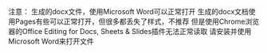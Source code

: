 注意：
生成的docx文件，使用Microsoft Word可以正常打开
生成的docx文档使用Pages有些可以正常打开，但很多都丢失了样式，不推荐
但是使用Chrome浏览器的Office Editing for Docs, Sheets & Slides插件无法正常读取
请安装并使用Microsoft Word来打开文件